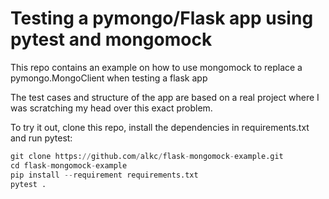 # Testing a pymongo/Flask app using pytest and mongomock

This repo contains an example on how to use mongomock to replace a pymongo.MongoClient when testing a flask app

The test cases and structure of the app are based on a real project where I was scratching my head over this exact problem.

To try it out, clone this repo, install the dependencies in requirements.txt and run pytest:

``` python
git clone https://github.com/alkc/flask-mongomock-example.git
cd flask-mongomock-example
pip install --requirement requirements.txt
pytest .
```

